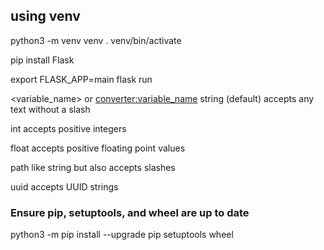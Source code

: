 ## using venv

python3 -m venv venv
. venv/bin/activate

pip install Flask

export FLASK_APP=main
flask run

<variable_name> or <converter:variable_name>
string
(default) accepts any text without a slash

int
accepts positive integers

float
accepts positive floating point values

path
like string but also accepts slashes

uuid
accepts UUID strings

### Ensure pip, setuptools, and wheel are up to date

python3 -m pip install --upgrade pip setuptools wheel
